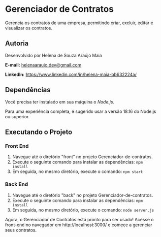 # Gerenciador de Contratos

Gerencia os contratos de uma empresa, permitindo criar, excluir, editar e visualizar os contratos.

## Autoria
Desenvolvido por Helena de Souza Araújo Maia

**E-mail:** helenaaraujo.dev@gmail.com

**LinkedIn:** https://www.linkedin.com/in/helena-maia-bb632224a/

## Dependências

Você precisa ter instalado em sua máquina o _Node.js_. 

Para uma experiência completa, é sugerido usar a versão 18.16 do Node.js ou superior.

## Executando o Projeto

### Front End

1. Navegue até o diretório "front" no projeto Gerenciador-de-contratos.
2. Execute o seguinte comando para instalar as dependências: `npm install`
3. Em seguida, no mesmo diretório, execute o comando: `npm start`


### Back End

1. Navegue até o diretório "back" no projeto Gerenciador-de-contratos.
2. Execute o seguinte comando para instalar as dependências: `npm install`
3. Em seguida, no mesmo diretório, execute o comando: `node server.js`


Agora, o Gerenciador de Contratos está pronto para ser usado! Acesse o front-end no navegador em http://localhost:3000/ e comece a gerenciar seus contratos.
